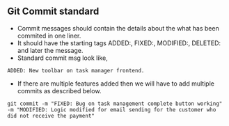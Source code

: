 ## Git Commit standard

- Commit messages should contain the details about the what has been commited in one liner. 
- It should have the starting tags ADDED:, FIXED:, MODIFIED:, DELETED: and later the message.
- Standard commit msg look like,

`ADDED: New toolbar on task manager frontend.`

- If there are multiple features added then we will have to add multiple commits as described below.

`git commit -m "FIXED: Bug on task management complete button working" -m "MODIFIED: Logic modified for email sending for the customer who did not receive the payment"`
